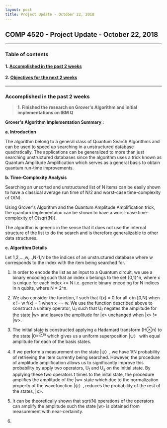 ```yaml
---
layout: post
title: Project Update - October 22, 2018
---
```


## COMP 4520 - Project Update - October 22, 2018

----
### Table of contents

#### 1. [Accomplished in the past 2 weeks](#accomplished_in_the_past_2_weeks)

#### 2. [Objectives for the next 2 weeks](#objectives_for_the_next_2_weeks)
----

### Accomplished in the past 2 weeks<a id='accomplished_in_the_past_2_weeks'></a>

> **1. Finished the research on Grover's Algorithm and initial implementations on IBM Q**

**Grover's Algorithm Implementation Summary :**

**a. Introduction**

The algorithm belong to a general class of Quantum Search Algorithms and can be used to speed up searching in a unstructured database quadratically. The applications can be generalized to more than just searching unstructured databases since the algorithm uses a trick known as Quantum Amplitude Amplification which serves as a general basis to obtain quantum run-time improvements.
        
**b. Time-Complexity Analysis**
   
Searching an unsorted and unstructured list of N items can be easily shown to have a classical average run time of N/2 and worst-case time-complexity of O(N).
        
Using Grover's Algorithm and the Quantum Amplitude Amplification trick, the quantum implementaion can be shown
to have a worst-case time-complexity of O(sqrt(N)).

The algorithm is generic in the sense that it does not use the internal structure of the list to do the search and is therefore generalizable to other data structures.

**c. Algorithm Details**

Let 1,2,...,w,..,N-1,N be the indices of an unstructured database where w corresponds to the index with the item being searched for.

1. In order to encode the list as an input to a Quantum circuit, we use a binary encoding such that an index x belongs to the set {0,1}^n, where x is unique for each index <= N i.e. generic binary encoding for N indices in n qubits, where N = 2^n.

2. We also consider the function, f such that 
                                         f(x) = 0 for all x in [0,N] when x != w 
                                         f(x) = 1 when x == w.
   We use the function described above to construct a unitary operator, U<sub>f</sub> such that U<sub>f</sub> negates the amplitude for the state \|w> and leaves the amplitude for \|x> unchanged when \|x> != \|w>.
   
3. The initial state is constructed applying a Hadamard transform (H⊗n) to the state |0><sup>⊗n</sup> which gives us a uniform superposition \|ψ〉 with equal amplitude for each of the basis states.

4. If we perform a measurement on the state \|ψ〉, we have 1\N probability of retrieving the item currently being searched. However, the procedure of amplitude amplification allows us to significantly improve this probability by apply two operators, U<sub>f</sub> and U<sub>s</sub> on the initial state. By applying these two operators t times to the inital state, the procedure amplifies the amplitude of the \|w> state which due to the normalization property of the wavefunction \|ψ〉, reduces the probability of the rest of the states, \|x>.

5. It can be theoretically shown that sqrt(N) operations of the operators can amplify the amplitude such the state \|w> is obtained from measurement with near-certainity.

6. 

